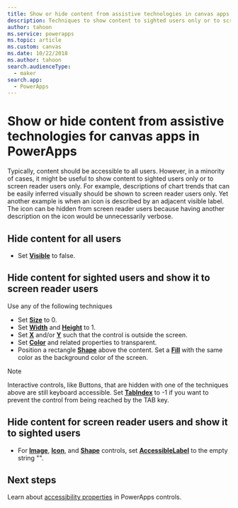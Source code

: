 ```yaml
---
title: Show or hide content from assistive technologies in canvas apps | Microsoft Docs
description: Techniques to show content to sighted users only or to screen reader users only for canvas apps
author: tahoon
ms.service: powerapps
ms.topic: article
ms.custom: canvas
ms.date: 10/22/2018
ms.author: tahoon
search.audienceType:
  - maker
search.app:
  - PowerApps
---
```

# Show or hide content from assistive technologies for canvas apps in PowerApps
Typically, content should be accessible to all users. However, in a minority of cases, it might be useful to show content to sighted users only or to screen reader users only. For example, descriptions of chart trends that can be easily inferred visually should be shown to screen reader users only. Yet another example is when an icon is described by an adjacent visible label. The icon can be hidden from screen reader users because having another description on the icon would be unnecessarily verbose.

## Hide content for all users
* Set **[Visible](controls/properties-core.md)** to false.

## Hide content for sighted users and show it to screen reader users
Use any of the following techniques
* Set **[Size](controls/properties-text.md)** to 0.
* Set **[Width](controls/properties-size-location.md)** and **[Height](controls/properties-size-location.md)** to 1.
* Set **[X](controls/properties-size-location.md)** and/or **[Y](controls/properties-size-location.md)** such that the control is outside the screen.
* Set **[Color](controls/properties-color-border.md)** and related properties to transparent.
* Position a rectangle **[Shape](controls/control-shapes-icons.md)** above the content. Set a **[Fill](controls/properties-color-border.md)** with the same color as the background color of the screen.

> [!NOTE]
> Interactive controls, like Buttons, that are hidden with one of the techniques above are still keyboard accessible. Set **[TabIndex](controls/properties-accessibility.md)** to -1 if you want to prevent the control from being reached by the TAB key.

## Hide content for screen reader users and show it to sighted users
* For **[Image](controls/control-image.md)**, **[Icon](controls/control-shapes-icons.md)**, and **[Shape](controls/control-shapes-icons.md)** controls, set **[AccessibleLabel](controls/properties-accessibility.md)** to the empty string "".

## Next steps
Learn about [accessibility properties](controls/properties-accessibility.md) in PowerApps controls.
